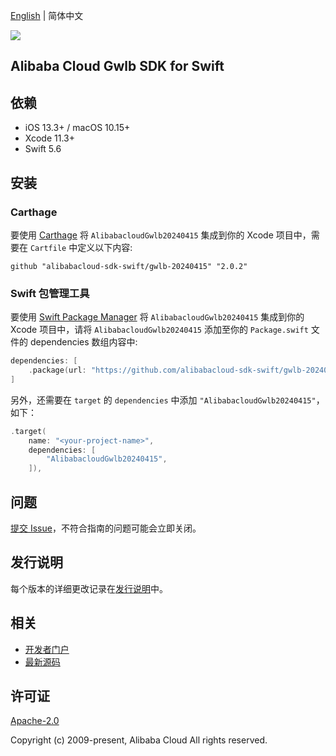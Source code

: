 [English](README.md) | 简体中文

![](https://aliyunsdk-pages.alicdn.com/icons/AlibabaCloud.svg)

## Alibaba Cloud Gwlb SDK for Swift

## 依赖

- iOS 13.3+ / macOS 10.15+
- Xcode 11.3+
- Swift 5.6

## 安装

### Carthage

要使用 [Carthage](https://github.com/Carthage/Carthage) 将 `AlibabacloudGwlb20240415` 集成到你的 Xcode 项目中，需要在 `Cartfile` 中定义以下内容:

```ogdl
github "alibabacloud-sdk-swift/gwlb-20240415" "2.0.2"
```

### Swift 包管理工具

要使用 [Swift Package Manager](https://swift.org/package-manager/) 将 `AlibabacloudGwlb20240415` 集成到你的 Xcode 项目中，请将 `AlibabacloudGwlb20240415` 添加至你的 `Package.swift` 文件的 dependencies 数组内容中:

```swift
dependencies: [
    .package(url: "https://github.com/alibabacloud-sdk-swift/gwlb-20240415.git", from: "2.0.2")
]
```

另外，还需要在 `target` 的 `dependencies` 中添加 `"AlibabacloudGwlb20240415"`，如下：

```swift
.target(
    name: "<your-project-name>",
    dependencies: [
        "AlibabacloudGwlb20240415",
    ]),
```

## 问题

[提交 Issue](https://github.com/alibabacloud-sdk-swift/gwlb-20240415/issues/new)，不符合指南的问题可能会立即关闭。

## 发行说明

每个版本的详细更改记录在[发行说明](./ChangeLog.txt)中。

## 相关

* [开发者门户](https://next.api.aliyun.com/home)
* [最新源码](https://github.com/alibabacloud-sdk-swift/gwlb-20240415)

## 许可证

[Apache-2.0](http://www.apache.org/licenses/LICENSE-2.0)

Copyright (c) 2009-present, Alibaba Cloud All rights reserved.
